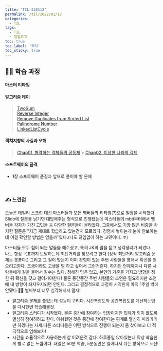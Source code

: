 ```yaml
---
title: 'TIL-220112'
permalink: /til/2022/01/12
categories:
  - TIL
tags:
  - TIL
  - 일일회고
toc: true
toc_label: '목차'
toc_sticky: true
---
```


<!--more-->

## 👨‍💻 학습 과정

#### 마스터 티타임

#### 알고리즘 데이

> [TwoSum](https://github.com/Seokho-Ham/Algorithms/blob/master/leetcode/src/easy/TwoSum.java)  
> [Reverse Integer](https://github.com/Seokho-Ham/Algorithms/blob/master/leetcode/src/easy/ReverseInteger.java)  
> [Remove Duplicates from Sorted List](https://github.com/Seokho-Ham/Algorithms/blob/master/leetcode/src/easy/RemoveDuplicatesFromSortedList.java)  
> [Palindrome Number]()  
> [LinkedListCycle]()

#### 객치지향의 사실과 오해

> [Chap01. 협력하는 객체들의 공동체](https://seokho-ham.github.io/posts/oop/rabbit_chap01) > [Chap02. 이상한 나라의 객체](https://seokho-ham.github.io/posts/oop/rabbit_chap02)

#### 소프트웨어의 품격

- 1장 소프트웨어 품질과 앞으로 풀어야 할 문제

<br>

### ✍ 느낀점

오늘은 데일리 스크럽 대신 마스터들과 모든 멤버들의 티타임(?)으로 일정을 시작했다. Slido에 질문을 남기면 대답해주는 형식으로 진행됐는데 마스터들의 mbti부터해서 멤버들 각자가 가진 고민들 등 다양한 질문들이 올라왔다.
그중에서도 가장 많은 비중을 차지한 질문은 "지금 제대로 학습하고 있는건지 모르겠다. 경험치 쌓이는게 눈에 안보이는데 이걸 확인할 방법은 없을까"였다.(나도 끊임없이 하는 고민이다..ㅎ)

마스터들 모두 힘이 되는 말들을 해주셨고, 특히 JK의 말을 듣고 생각정리가 되었다.  
나는 항상 목표까지 도달하는데 최단거리를 찾으려고 한다.(정작 최단거리 알고리즘 문제는 못푼다.) 그리고 그 길이 맞는지 이미 경험이 있는 주변 사람들을 통해서 확신을 얻으려고한다. 조금이라도 고생을 덜 하고 싶어서 그런거같다.
하지만 언제까지나 다른 사람들에게 길을 물어서 갈수는 없다. 정해진 답은 없고, 본인의 기준을 가지고 방향을 정한 뒤 확신을 갖고 걸어가야한다! 물론 중간중간 주변 사람들의 조언은 필요하지만 조언에 내 방향이 좌지우지되면 안된다.
그리고 결정적으로 과정이 시작한지 아직 1주일 밖에 안됐다 🤣🤣 벌써부터 너무 심각해지지 말자!

- 알고리즘 문제를 풀었는데 성능이 구리다. 시간복잡도와 공간복잡도를 계산하는법을 다시한번 학습해볼것.
- 알고리즘 스터디가 시작됐다. 물론 중간에 참여하는 입장이지만 민폐가 되지 않도록 열심히 참여하려고 한다. 아쉬웠던 것은 중간에 참여한다는 핑계로 열심히 따라가기만 하겠다는 자세.다른 스터디들은 어떤 방식으로 진행이 되는지 좀 찾아보고 더 적극적으로 임해보자!
- 시간을 효율적으로 사용하는게 참 어려운것 같다. 하루종일 앉아있는데 막상 학습한게 별로 없는 느낌이다. 내일은 50분 학습, 5분동안은 일어나서 쉬는 방식으로 도전!
